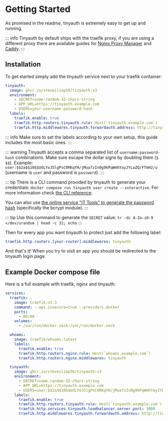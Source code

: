 # Getting Started

As promised in the readme, tinyauth is extremely easy to get up and running.

::: info
Tinyauth by default ships with the traefik proxy, if you are using a different proxy there are available guides for [Nginx Proxy Manager](/docs/guides/nginx-proxy-manager) and [Caddy](/docs/community/caddy).
:::

## Installation

To get started simply add the tinyauth service next to your traefik container:

```yaml
tinyauth:
  image: ghcr.io/steveiliop56/tinyauth:v3
  environment:
    - SECRET=some-random-32-chars-string
    - APP_URL=https://tinyauth.example.com
    - USERS=your-username-password-hash
  labels:
    traefik.enable: true
    traefik.http.routers.tinyauth.rule: Host(`tinyauth.example.com`)
    traefik.http.middlewares.tinyauth.forwardauth.address: http://tinyauth:3000/api/auth/traefik
```

::: info
Make sure to set the labels according to your own setup, this guide includes the most basic ones.
:::

::: warning
Tinyauth accepts a comma separated list of `username:password-hash` combinations. Make sure escape the dollar signs by doubling them (`$  $$`). Example:
`user:$$2a$$10$$UdLYoJ5lgPsC0RKqYH/jMua7zIn0g9kPqWmhYayJYLaZQ/FTmH2/u` (username is `user` and password is `password`).
:::

::: tip
There is a CLI command provided by tinyauth to generate your credentials: `docker compose run tinyauth user create --interactive`. For more information check [the CLI reference](./reference/cli.md).

You can also use [the online service "IT Tools" to generate the password hash](https://it-tools.tech/) (specifically the bcrypt module).
:::

::: tip
Use this command to generate the `SECRET` value: `tr -dc A-Za-z0-9 </dev/urandom | head -c 32; echo`
:::

Then for every app you want tinyauth to protect just add the following label:

```yaml
traefik.http.routers.[your-router].middlewares: tinyauth
```

And that's it! When you try to visit an app you should be redirected to the tinyauth login page.

## Example Docker compose file

Here is a full example with traefik, nginx and tinyauth:

```yaml
services:
  traefik:
    image: traefik:v3.3
    command: --api.insecure=true --providers.docker
    ports:
      - 80:80
    volumes:
      - /var/run/docker.sock:/var/run/docker.sock

  whoami:
    image: traefik/whoami:latest
    labels:
      traefik.enable: true
      traefik.http.routers.nginx.rule: Host(`whoami.example.com`)
      traefik.http.routers.nginx.middlewares: tinyauth

  tinyauth:
    image: ghcr.io/steveiliop56/tinyauth:v3
    environment:
      - SECRET=some-random-32-chars-string
      - APP_URL=https://tinyauth.example.com
      - USERS=user:$$2a$$10$$UdLYoJ5lgPsC0RKqYH/jMua7zIn0g9kPqWmhYayJYLaZQ/FTmH2/u # user:password
    labels:
      traefik.enable: true
      traefik.http.routers.tinyauth.rule: Host(`tinyauth.example.com`)
      traefik.http.services.tinyauth.loadbalancer.server.port: 3000
      traefik.http.middlewares.tinyauth.forwardauth.address: http://tinyauth:3000/api/auth/traefik
```
